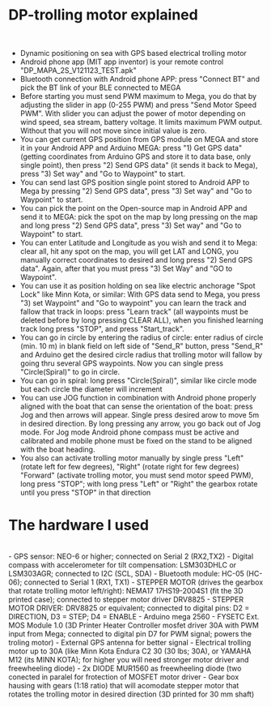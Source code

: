 # DP-trolling motor explained
<br>

- Dynamic positioning on sea with GPS based electrical trolling motor
- Android phone app (MIT app inventor) is your remote control "DP_MAPA_2S_V121123_TEST.apk"
- Bluetooth connection with Android phone APP: press "Connect BT" and pick the BT link of your BLE connected to MEGA
- Before starting you must send PWM maximum to Mega, you do that by adjusting the slider in app (0-255 PWM) and press "Send Motor Speed PWM". With slider you can adjust the power of motor depending on wind speed, sea stream, battery voltage. It limits maximum PWM output. Without that you will not move since initial value is zero.
- You can get current GPS position from GPS module on MEGA and store it in your Android APP and Arduino MEGA: press "1) Get GPS data" (getting coordinates from Arduino GPS and store it to data base, only single point), then press "2) Send GPS data" (it sends it back to Mega), press "3) Set way" and "Go to Waypoint" to start. 
- You can send last GPS position single point stored to Android APP to Mega by pressing "2) Send GPS data", press "3) Set way" and "Go to Waypoint" to start. 
- You can pick the point on the Open-source map in Android APP and send it to MEGA: pick the spot on the map by long pressing on the map and long press "2) Send GPS data", press "3) Set way" and "Go to Waypoint" to start. 
- You can enter Latitude and Longitude as you wish and send it to Mega: clear all, hit any spot on the map, you will get LAT and LONG, you manually correct coordinates to desired and long press "2) Send GPS data". Again, after that you must press "3) Set Way" and "GO to Waypoint".
- You can use it as position holding on sea like electric anchorage "Spot Lock" like Minn Kota, or similar: With GPS data send to Mega, you press "3) set Waypoint" and  "Go to waypoint"
you can learn the track and fallow that track in loops: press "Learn track" (all waypoints must be deleted before by long pressing CLEAR ALL), when you finished learning track long press "STOP", and press "Start_track". 
- You can go in circle by entering the radius of circle: enter radius of circle (min. 10 m) in blank field on left side of "Send_R" button, press "Send_R" and Arduino get the desired circle radius that trolling motor will fallow by going thru several GPS waypoints. Now you can single press "Circle(Spiral)" to go in circle.
- You can go in spiral: long press "Circle(Spiral)", similar like circle mode but each circle the diameter will increment
- You can use JOG function in combination with Android phone properly aligned with the boat that can sense the orientation of the boat: press Jog and then arrows will appear. Single press desired arow to move 5m in desired direction. By long pressing any arrow, you go back out of Jog mode. For Jog mode Android phone compass must be active and calibrated and mobile phone must be fixed on the stand to be aligned with the boat heading. 
- You also can activate trolling motor manually by single press "Left" (rotate left for few degrees), "Right" (rotate right for few degrees) "Forward" (activate trolling motor, you must send motor speed PWM), long press "STOP"; with long press "Left" or "Right" the gearbox rotate until you press "STOP" in that direction

 
# The hardware I used
<br>
- GPS sensor: NEO-6 or higher; connected on Serial 2 (RX2,TX2)
- Digital compass with accelerometer for tilt compensation: LSM303DHLC or LSM303AGR; connected to I2C (SCL, SDA) 
- Bluetooth module: HC-05 (HC-06); connected to Serial 1 (RX1, TX1) 
- STEPPER MOTOR (drives the gearbox that rotate trolling motor left/right): NEMA17 17HS19-2004S1 (fit the 3D printed case); connected to stepper motor driver DRV8825
- STEPPER MOTOR DRIVER: DRV8825 or equivalent; connected to digital pins: D2 = DIRECTION, D3 = STEP; D4 = ENABLE
- Arduino mega 2560 
- FYSETC Ext. MOS Module 1.0 (3D Printer Heater Controller mosfet driver 30A with PWM input from Mega; connected to digital pin D7 for PWM signal; powers the troling motor)
- External GPS antenna for better signal
- Electrical trolling motor up to 30A (like Minn Kota Endura C2 30 (30 lbs; 30A), or YAMAHA M12 (its MINN KOTA); for higher you will need stronger motor driver and freewheeling diode)
- 2x DIODE MUR1560 as freewheeling diode (two conected in paralel for frotection of MOSFET motor driver
- Gear box hausing with gears (1:18 ratio) that will acomodate stepper motor that rotates the trolling motor in desired direction (3D printed for 30 mm shaft)


